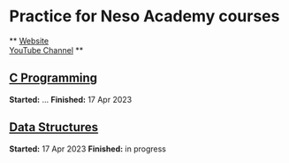 
# Practice for Neso Academy courses  

**
[Website](https://www.nesoacademy.org)  
[YouTube Channel](https://www.youtube.com/@nesoacademy)
**

## [C Programming](https://www.youtube.com/playlist?list=PLBlnK6fEyqRggZZgYpPMUxdY1CYkZtARR "YouTube Playlist")  

**Started:** ...  **Finished:** 17 Apr 2023

## [Data Structures](https://www.youtube.com/playlist?list=PLBlnK6fEyqRj9lld8sWIUNwlKfdUoPd1Y "YouTube Playlist")  

**Started:** 17 Apr 2023  **Finished:** in progress
